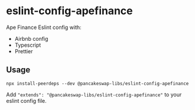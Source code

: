 # eslint-config-apefinance

Ape Finance Eslint config with:

- Airbnb config
- Typescript
- Prettier

## Usage

```
npx install-peerdeps --dev @pancakeswap-libs/eslint-config-apefinance
```

Add `"extends": "@pancakeswap-libs/eslint-config-apefinance"` to your eslint config file.
